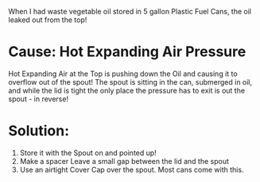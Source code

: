 When I had waste vegetable oil stored in 5 gallon Plastic Fuel Cans, the oil leaked out from the top!

# Cause: Hot Expanding Air Pressure
Hot Expanding Air at the Top is pushing down the Oil and causing it to overflow out of the spout!
The spout is sitting in the can, submerged in oil, and while the lid is tight the only place the pressure has to exit is out the spout - in reverse!

# Solution:
1. Store it with the Spout on and pointed up!
2. Make a spacer Leave a small gap between the lid and the spout
3. Use an airtight Cover Cap over the spout. Most cans come with this.

